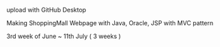 upload with GitHub Desktop

Making ShoppingMall Webpage with Java, Oracle, JSP with MVC pattern

3rd week of June ~ 11th July ( 3 weeks )
